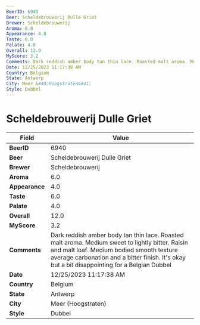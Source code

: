```yaml
---
BeerID: 6940
Beer: Scheldebrouwerij Dulle Griet
Brewer: Scheldebrouwerij
Aroma: 6.0
Appearance: 4.0
Taste: 6.0
Palate: 4.0
Overall: 12.0
MyScore: 3.2
Comments: Dark reddish amber body tan thin lace. Roasted malt aroma. Medium sweet to lightly bitter. Raisin and malt loaf. Medium bodied smooth texture average carbonation and a bitter finish. It's okay but a bit disappointing for a Belgian Dubbel
Date: 12/25/2023 11:17:38 AM
Country: Belgium
State: Antwerp
City: Meer &#40;Hoogstraten&#41;
Style: Dubbel
---
```


# Scheldebrouwerij Dulle Griet

| Field         | Value |
|---------------|-------|
| **BeerID** | 6940 |
| **Beer** | Scheldebrouwerij Dulle Griet |
| **Brewer** | Scheldebrouwerij |
| **Aroma** | 6.0 |
| **Appearance** | 4.0 |
| **Taste** | 6.0 |
| **Palate** | 4.0 |
| **Overall** | 12.0 |
| **MyScore** | 3.2 |
| **Comments** | Dark reddish amber body tan thin lace. Roasted malt aroma. Medium sweet to lightly bitter. Raisin and malt loaf. Medium bodied smooth texture average carbonation and a bitter finish. It's okay but a bit disappointing for a Belgian Dubbel  |
| **Date** | 12/25/2023 11:17:38 AM |
| **Country** | Belgium |
| **State** | Antwerp |
| **City** | Meer &#40;Hoogstraten&#41; |
| **Style** | Dubbel |
